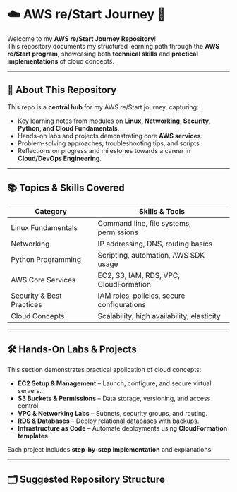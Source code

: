 # ☁️ AWS re/Start Journey 🚀

Welcome to my **AWS re/Start Journey Repository**!  
This repository documents my structured learning path through the **AWS re/Start program**, showcasing both **technical skills** and **practical implementations** of cloud concepts.

---

## 📌 About This Repository
This repo is a **central hub** for my AWS re/Start journey, capturing:

- Key learning notes from modules on **Linux, Networking, Security, Python, and Cloud Fundamentals**.  
- Hands-on labs and projects demonstrating core **AWS services**.  
- Problem-solving approaches, troubleshooting tips, and scripts.  
- Reflections on progress and milestones towards a career in **Cloud/DevOps Engineering**.

---

## 📚 Topics & Skills Covered

| Category             | Skills & Tools                                  |
|---------------------|-----------------------------------------------|
| Linux Fundamentals   | Command line, file systems, permissions       |
| Networking           | IP addressing, DNS, routing basics            |
| Python Programming   | Scripting, automation, AWS SDK usage          |
| AWS Core Services    | EC2, S3, IAM, RDS, VPC, CloudFormation       |
| Security & Best Practices | IAM roles, policies, secure configurations |
| Cloud Concepts       | Scalability, high availability, elasticity   |

---

## 🛠 Hands-On Labs & Projects
This section demonstrates practical application of cloud concepts:

- **EC2 Setup & Management** – Launch, configure, and secure virtual servers.  
- **S3 Buckets & Permissions** – Data storage, versioning, and access control.  
- **VPC & Networking Labs** – Subnets, security groups, and routing.  
- **RDS & Databases** – Deploy relational databases with backups.  
- **Infrastructure as Code** – Automate deployments using **CloudFormation templates**.  

Each project includes **step-by-step implementation** and explanations.

---

## 🗂 Suggested Repository Structure

